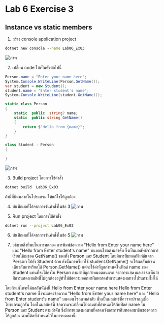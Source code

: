 # Lab 6 Exercise 3

## Instance vs static members

1. สร้าง console application project

```cmd
dotnet new console --name Lab06_Ex03
```
![ภาพ](https://github.com/AnchisaPhetnoi/03376836-OOP-2566-Lab-06/assets/144197034/4cbcf5e3-81ff-4643-a4dc-49119cf22901)

2. เปลี่ยน code ให้เป็นดังต่อไปนี้

```cs
Person.name = "Enter your name here";
System.Console.WriteLine(Person.GetName());
var student = new Student();
student.name = "Enter student's name";
System.Console.WriteLine(student.GetName());

static class Person
{
    static  public  string? name;
    static  public string GetName()
    {
        return $"Hello from {name}";
    }
}

class Student : Person
{
    
}
```
![ภาพ](https://github.com/AnchisaPhetnoi/03376836-OOP-2566-Lab-06/assets/144197034/6417708e-d82a-4106-8d85-a42a63302684)

3. Build project โดยการใช้คำสั่ง

```cmd
dotnet build  Lab06_Ex03
```

ถ้ามีที่ผิดพลาดในโปรแกรม ให้แก้ไขให้ถูกต้อง

4. บันทึกผลที่ได้จากการรันคำสั่งในข้อ 3 
![ภาพ](https://github.com/AnchisaPhetnoi/03376836-OOP-2566-Lab-06/assets/144197034/62c031d4-99fc-4ef2-9d2f-21acf18fc1a9)

5. Run project โดยการใช้คำสั่ง

```cmd
dotnet run --project Lab06_Ex03
```

6. บันทึกผลที่ได้จากการรันคำสั่งในข้อ 5
![ภาพ](https://github.com/AnchisaPhetnoi/03376836-OOP-2566-Lab-06/assets/144197034/b80fe414-16bf-4424-8758-0f140b7b2ba9)

7. อธิบายสิ่งที่พบในการทดลอง
การพิมพ์ข้อความ "Hello from Enter your name here" และ "Hello from Enter student's name" 
บนคอนโซลตามลำดับ ซึ่งเป็นผลลัพธ์จากการเรียกใช้เมธอด GetName() ของทั้ง Person และ Student โดยมีการสืบทอดฟังก์ชันจาก Person ไปยัง Student ด้วย ดังนั้นการเรียกใช้ student.GetName() จะให้ผลลัพธ์เช่นเดียวกับการเรียกใช้ Person.GetName()
 แต่จะใช้ค่าที่ถูกกำหนดในฟิลด์ name ของ Student แทนที่จะใช้ค่าใน Person ตามค่าที่ถูกกำหนดตอนแรก
จากการแสดงผลเราจะเห็นว่ามีการแสดงผลลัพที่ไม่ถูกต้องอยู่ทำให้ข้อความออกมาผิดพลาดทำการแสดงผลทางโปรแกรมไม่ได้

โดยถ้าแก้ไขจะได้ผลลัพนัดังนี้
Hello from Enter your name here
Hello from Enter student's name
ซึ่งจะแสดงข้อความ "Hello from Enter your name here" และ "Hello from Enter student's name" บนคอนโซลตามลำดับ นั่นเป็นผลลัพธ์ที่ควรจะปรากฏเมื่อโปรแกรมถูกรัน โดยในผลลัพธ์นี้ ข้อความจะเปลี่ยนไปตามค่าที่กำหนดให้กับฟิลด์ name ใน Person และ Student
 ตามลำดับ ซึ่งมีการแสดงผลตามที่คาดหวังและการสืบทอดสมาชิกของคลาสให้ถูกต้อง ตามโค้ดที่กำหนดไว้ในการทดลองนี้
